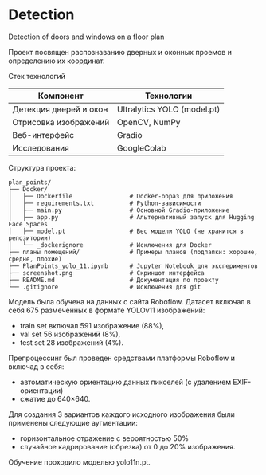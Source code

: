 # Detection
Detection of doors and windows on a floor plan

Проект посвящен распознаванию дверных и оконных проемов и определению их координат.

Стек технологий

| Компонент                | Технологии                           |
|--------------------------|--------------------------------------|
| Детекция дверей и окон   | Ultralytics YOLO (model.pt)          |
| Отрисовка изображений    | OpenCV, NumPy                        |
| Веб-интерфейс            | Gradio                               |
| Исследования             | GoogleColab                          |

Структура проекта:
```
plan_points/
├── Docker/
│   ├── Dockerfile                # Docker-образ для приложения
│   ├── requirements.txt          # Python-зависимости
│   ├── main.py                   # Основной Gradio-приложение
│   ├── app.py                    # Альтернативный запуск для Hugging Face Spaces
│   ├── model.pt                  # Вес модели YOLO (не хранится в репозитории)
│   └── _dockerignore             # Исключения для Docker
├── планы помещений/              # Примеры планов (подпапки: хорошие, средне, плохие)
├── PlanPoints_yolo_11.ipynb      # Jupyter Notebook для экспериментов
├── screenshot.png                # Скриншот интерфейса
├── README.md                     # Документация по проекту
└── .gitignore                    # Исключения для git
```
Модель была обучена на данных с сайта Roboflow.
Датасет включал в себя 675 размеченных в формате YOLOv11 изображений:

- train set включал 591 изображение (88%),
- val set 56 изображений (8%), 
- test set 28 изображений (4%).

Препроцессинг был проведен средствами платформы Roboflow и включад в себя:

- автоматическую ориентацию данных пикселей (с удалением EXIF-ориентации)
- сжатие до 640×640. 

Для создания 3 вариантов каждого исходного изображения были применены следующие аугментации:
- горизонтальное отражение с вероятностью  50%
- случайное кадрирование (обрезка) от 0 до 20% изображения.

Обучение проходило моделью yolo11n.pt.

